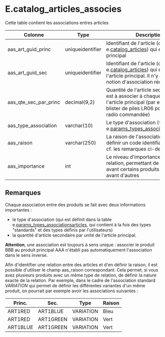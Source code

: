 # E.catalog_articles_associes

Cette table contient les associations entres articles

Colonne|Type|Description
---|---|---
aas_art_guid_princ|uniqueidentifier|Identifiant de l'article (dans e.[catalog_articles](generated_catalog_articles.md)) qui est l'article principal 
aas_art_guid_sec|uniqueidentifier|Identifiant de l'article (dans e.[catalog_articles](generated_catalog_articles.md)) qui est associé à l'article principal. Il n'y a pas de notion d'association réciproque. 
aas_qte_sec_par_princ|decimal(9,2)|Quantité de l'article secondaire qui est à associer à chaque unité de l'article principal (par exemple : 2 blister de piles LR06 pour 1 voiture radio commandée) 
aas_type_association|varchar(10)|Le type d'association (`taa_code` dans e.[params_types_associationsarticles](generated_params_types_associationsarticles.md)) 
aas_raison|varchar(250)|La raison de l'association (permet de définir un code identifiant la relation, cf. les remarques ci-dessous) 
aas_importance|int|Le niveau d'importance de la relation, permettant de mettre en avant certains produits associés avant d'autres 

## Remarques
Chaque association entre des produits se fait avec deux informations importantes :
- le type d'association (qui est définit dans la table e.[params_types_associationsarticles](generated_params_types_associationsarticles.md), qui contient à la fois des types "standards" et des types définis par l'utilisateurs)
- la quantité d'article secondaire par unité de l'article principal.

**Attention**, une association est toujours à sens unique : associer le produit BBB au produit principal AAA n'établi pas automatiquement l'association dans le sens inverse.

Afin d'identifier une relation entre des articles et d'en définir la raison, il est possible d'utiliser le champ aas_raison correspondant. Cela permet, si vous avez plusieurs produits avec un même type de relation, de définir la nature exacte de la relation. Par exemple, dans le cadre de l'association standard _VARIATION_ qui permet de définir les différentes variantes d'un même produit, on pourrait par exemple avoir les associations suivantes :

|Princ.|Sec.|Type|Raison|
|---|---|---|---|
|ART1RED|ART1BLUE|VARIATION|Bleu|
|ART1RED|ART1GREEN|VARIATION|Vert|
|ART1BLUE|ART1GREEN|VARIATION|Vert|
